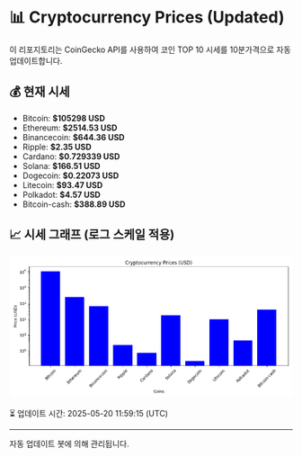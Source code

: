 
# 📊 Cryptocurrency Prices (Updated)

이 리포지토리는 CoinGecko API를 사용하여 코인 TOP 10 시세를 10분가격으로 자동 업데이트합니다.

## 💰 현재 시세
- Bitcoin: **$105298 USD**
- Ethereum: **$2514.53 USD**
- Binancecoin: **$644.36 USD**
- Ripple: **$2.35 USD**
- Cardano: **$0.729339 USD**
- Solana: **$166.51 USD**
- Dogecoin: **$0.22073 USD**
- Litecoin: **$93.47 USD**
- Polkadot: **$4.57 USD**
- Bitcoin-cash: **$388.89 USD**

## 📈 시세 그래프 (로그 스케일 적용)
![Crypto Prices](crypto_prices.png)

⏳ 업데이트 시간: 2025-05-20 11:59:15 (UTC)

---
자동 업데이트 봇에 의해 관리됩니다.
